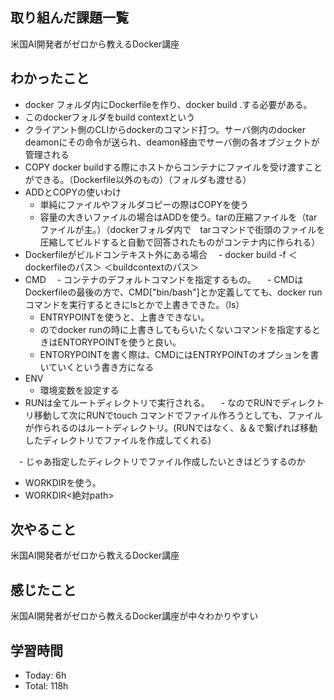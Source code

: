 ## 取り組んだ課題一覧
米国AI開発者がゼロから教えるDocker講座
## わかったこと
- docker フォルダ内にDockerfileを作り、docker build .する必要がある。
- このdockerフォルダをbuild contextという
- クライアント側のCLIからdockerのコマンド打つ。サーバ側内のdocker deamonにその命令が送られ、deamon経由でサーバ側の各オブジェクトが管理される
- COPY docker buildする際にホストからコンテナにファイルを受け渡すことができる。（Dockerfile以外のもの）（フォルダも渡せる）
- ADDとCOPYの使いわけ
  - 単純にファイルやフォルダコピーの際はCOPYを使う
  - 容量の大きいファイルの場合はADDを使う。tarの圧縮ファイルを（tarファイルが主。）（dockerフォルダ内で　tarコマンドで街頭のファイルを圧縮してビルドすると自動で回答されたものがコンテナ内に作られる）
- Dockerfileがビルドコンテキスト外にある場合
　- docker build -f ＜dockerfileのパス＞ ＜buildcontextのパス＞
- CMD
　- コンテナのデフォルトコマンドを指定するもの。
　- CMDはDockerfileの最後の方で、CMD["bin/bash"]とか定義してても、docker runコマンドを実行するときにlsとかで上書きできた。（ls）
  - ENTRYPOINTを使うと、上書きできない。
  - のでdocker runの時に上書きしてもらいたくないコマンドを指定するときはENTORYPOINTを使うと良い。
  - ENTORYPOINTを書く際は、CMDにはENTRYPOINTのオプションを書いていくという書き方になる
- ENV
  - 環境変数を設定する
- RUNは全てルートディレクトリで実行される。
　- なのでRUNでディレクトリ移動して次にRUNでtouch コマンドでファイル作ろうとしても、ファイルが作られるのはルートディレクトリ。(RUNではなく、＆＆で繋げれば移動したディレクトリでファイルを作成してくれる)

　- じゃあ指定したディレクトリでファイル作成したいときはどうするのか
  - WORKDIRを使う。
  - WORKDIR<絶対path>

## 次やること
米国AI開発者がゼロから教えるDocker講座
## 感じたこと
米国AI開発者がゼロから教えるDocker講座が中々わかりやすい

## 学習時間
- Today: 6h
- Total: 118h

